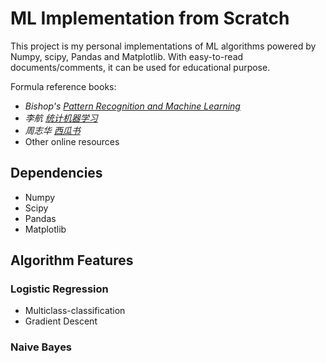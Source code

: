 # ML Implementation from Scratch
This project is my personal implementations of ML algorithms powered by Numpy, scipy, Pandas and Matplotlib. With easy-to-read documents/comments, it can be used for educational purpose.

Formula reference books:
- *Bishop's [Pattern Recognition and Machine Learning](https://www.microsoft.com/en-us/research/people/cmbishop/#!prml-book)*
- *李航 [统计机器学习](https://book.douban.com/subject/10590856/)*
- *周志华 [西瓜书](https://book.douban.com/subject/26708119/)*
- Other online resources

## Dependencies
- Numpy
- Scipy
- Pandas
- Matplotlib

## Algorithm Features
### Logistic Regression
- Multiclass-classification
- Gradient Descent

### Naive Bayes


